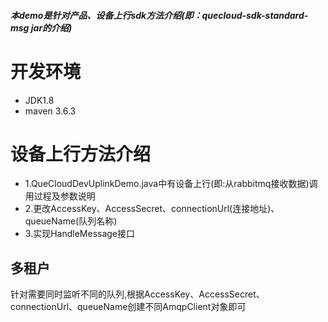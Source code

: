 ###### **本demo是针对产品、设备上行sdk方法介绍(即：quecloud-sdk-standard-msg jar的介绍)**
# 开发环境
- JDK1.8
- maven 3.6.3

# 设备上行方法介绍
- 1.QueCloudDevUplinkDemo.java中有设备上行(即:从rabbitmq接收数据)调用过程及参数说明
- 2.更改AccessKey、AccessSecret、connectionUrl(连接地址)、queueName(队列名称)
- 3.实现HandleMessage接口

## 多租户
针对需要同时监听不同的队列,根据AccessKey、AccessSecret、connectionUrl、queueName创建不同AmqpClient对象即可
